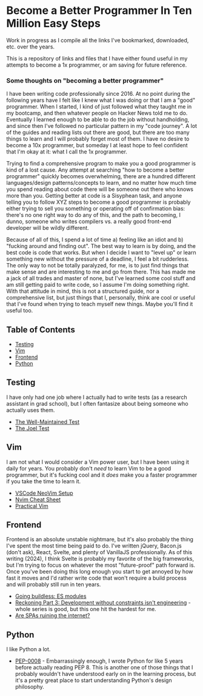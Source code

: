 # Become a Better Programmer In Ten Million Easy Steps

Work in progress as I compile all the links I've bookmarked, downloaded, etc. over the years. 

This is a repository of links and files that I have either found useful in my attempts to become a 1x programmer, or am saving for future reference. 

### Some thoughts on "becoming a better programmer"
I have been writing code professionally since 2016. At no point during the following years have I felt like I knew what I was doing or that I am a "good" programmer. When I started, I kind of just followed what they taught me in my bootcamp, and then whatever people on Hacker News told me to do. Eventually I learned enough to be able to do the job without handholding, and since then I've followed no particular pattern in my "code journey". A lot of the guides and reading lists out there are good, but there are too many things to learn and I will probably forget most of them. I have no desire to become a 10x programmer, but someday I at least hope to feel confident that I'm okay at it: what I call the 1x programmer. 

Trying to find a comprehensive program to make you a good programmer is kind of a lost cause. Any attempt at searching "how to become a better programmer" quickly becomes overwhelming, there are a hundred different languages/design patterns/concepts to learn, and no matter how much time you spend reading about code there will be someone out there who knows more than you. Getting better at code is a Sisyphean task, and anyone telling you to follow XYZ steps to become a good programmer is probably either trying to sell you something or operating off of confirmation bias: there's no one right way to do any of this, and the path to becoming, I dunno, someone who writes compilers vs. a really good front-end developer will be wildly different. 

Because of all of this, I spend a lot of time a) feeling like an idiot and b) "fucking around and finding out". The best way to learn is by doing, and the best code is code that works. But when I decide I want to "level up" or learn something new without the pressure of a deadline, I feel a bit rudderless. The only way to not be totally paralyzed, for me, is to just find things that make sense and are interesting to me and go from there. This has made me a jack of all trades and master of none, but I've learned some cool stuff and am still getting paid to write code, so I assume I'm doing something right. With that attitude in mind, this is not a structured guide, nor a comprehensive list, but just things that I, personally, think are cool or useful that I've found when trying to teach myself new things. Maybe you'll find it useful too.

## Table of Contents

- [Testing](#testing)
- [Vim](#vim)
- [Frontend](#frontend)
- [Python](#python)

## Testing

I have only had one job where I actually had to write tests (as a research assistant in grad school), but I often fantasize about being someone who actually uses them.

- [The Well-Maintained Test](https://adamj.eu/tech/2021/11/04/the-well-maintained-test/)
- [The Joel Test](https://www.joelonsoftware.com/2000/08/09/the-joel-test-12-steps-to-better-code/)

## Vim

I am not what I would consider a Vim power user, but I have been using it daily for years. You probably don't *need* to learn Vim to be a good programmer, but it's fucking cool and it *does* make you a faster programmer if you take the time to learn it.

- [VSCode NeoVim Setup](https://ianchanning.wordpress.com/2023/02/21/vscode-neovim-setup/)
- [Nvim Cheat Sheet](vim/nvim_cheatsheet.png)
- [Practical Vim](<vim/Practical Vim Edit Text at the Speed of Thought.pdf>)

## Frontend

Frontend is an absolute unstable nightmare, but it's also probably the thing I've spent the most time being paid to do. I've written jQuery, Bacon.js (don't ask), React, Svelte, and plenty of VanillaJS professionally. As of this writing (2024), I think Svelte is probably my favorite of the big frameworks, but I'm trying to focus on whatever the most "future-proof" path forward is. Once you've been doing this long enough you start to get annoyed by how fast it moves and I'd rather write code that won't require a build process and will probably still run in ten years. 

- [Going buildless: ES modules](https://modern-web.dev/guides/going-buildless/es-modules/)
- [Reckoning Part 3: Development without constraints isn't engineering](https://infrequently.org/2024/08/caprock/) - whole series is good, but this one hit the hardest for me.
- [Are SPAs ruining the internet?](https://htmx.org/essays/a-response-to-rich-harris/)

## Python

I like Python a lot.

- [PEP-0008](https://peps.python.org/pep-0008/#introduction) - Embarrassingly enough, I wrote Python for like 5 years before actually reading PEP 8. This is another one of those things that I probably wouldn't have understood early on in the learning process, but it's a pretty great place to start understanding Python's design philosophy.

